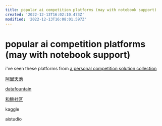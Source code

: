 ```yaml
---
title: popular ai competition platforms (may with notebook support)
created: '2022-12-13T16:02:10.473Z'
modified: '2022-12-13T16:08:01.597Z'
---
```


# popular ai competition platforms (may with notebook support)

i've seen these platforms from [a personal competition solution collection](https://github.com/DLLXW/data-science-competition)

[阿里天池](https://tianchi.aliyun.com/)

[datafountain](https://www.datafountain.cn/)

[和鲸社区](https://www.heywhale.com/)

kaggle

aistudio


